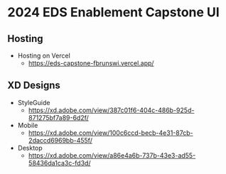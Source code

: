 # 2024 EDS Enablement Capstone UI

## Hosting

- Hosting on Vercel
  - https://eds-capstone-fbrunswi.vercel.app/

## XD Designs

- StyleGuide
  - https://xd.adobe.com/view/387c01f6-404c-486b-925d-871275bf7a89-6d2f/
- Mobile
  - https://xd.adobe.com/view/100c6ccd-becb-4e31-87cb-2daccd6969bb-455f/
- Desktop
  - https://xd.adobe.com/view/a86e4a6b-737b-43e3-ad55-58436da1ca3c-fd3d/
